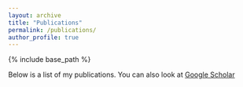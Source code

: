 ```yaml
---
layout: archive
title: "Publications"
permalink: /publications/
author_profile: true
---
```



{% include base_path %}

Below is a list of my publications.  You can also look at <a href="https://scholar.google.com/citations?user=DwtzIdwAAAAJ&hl=en">Google Scholar</a>
<script src="https://bibbase.org/show?bib={{ base_path }}/files/publications.bib&jsonp=1&theme=default&owner=none"></script>
